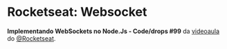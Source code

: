 # Rocketseat: Websocket

**Implementando WebSockets no Node.Js - Code/drops #99** da [videoaula](https://www.youtube.com/watch?v=xEpE7DSOvVw&ab_channel=Rocketseat) do [@Rocketseat](https://github.com/Rocketseat).
